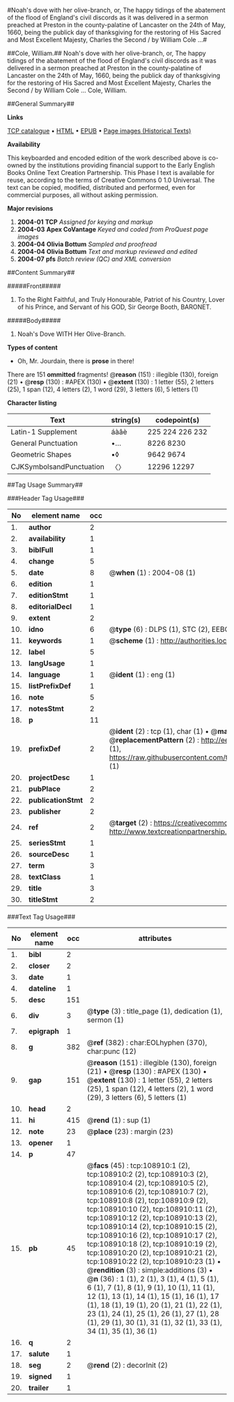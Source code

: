 #Noah's dove with her olive-branch, or, The happy tidings of the abatement of the flood of England's civil discords as it was delivered in a sermon preached at Preston in the county-palatine of Lancaster on the 24th of May, 1660, being the publick day of thanksgiving for the restoring of His Sacred and Most Excellent Majesty, Charles the Second / by William Cole ...#

##Cole, William.##
Noah's dove with her olive-branch, or, The happy tidings of the abatement of the flood of England's civil discords as it was delivered in a sermon preached at Preston in the county-palatine of Lancaster on the 24th of May, 1660, being the publick day of thanksgiving for the restoring of His Sacred and Most Excellent Majesty, Charles the Second / by William Cole ...
Cole, William.

##General Summary##

**Links**

[TCP catalogue](http://www.ota.ox.ac.uk/tcp/)  • 
[HTML](http://tei.it.ox.ac.uk/tcp/Texts-HTML/free/A33/A33727.html)  • 
[EPUB](http://tei.it.ox.ac.uk/tcp/Texts-EPUB/free/A33/A33727.epub) • 
[Page images (Historical Texts)](https://data.historicaltexts.jisc.ac.uk/view?pubId=eebo-19506517e&pageId=eebo-19506517e-108910-1)

**Availability**

This keyboarded and encoded edition of the
	       work described above is co-owned by the institutions
	       providing financial support to the Early English Books
	       Online Text Creation Partnership. This Phase I text is
	       available for reuse, according to the terms of Creative
	       Commons 0 1.0 Universal. The text can be copied,
	       modified, distributed and performed, even for
	       commercial purposes, all without asking permission.

**Major revisions**

1. __2004-01__ __TCP__ *Assigned for keying and markup*
1. __2004-03__ __Apex CoVantage__ *Keyed and coded from ProQuest page images*
1. __2004-04__ __Olivia Bottum__ *Sampled and proofread*
1. __2004-04__ __Olivia Bottum__ *Text and markup reviewed and edited*
1. __2004-07__ __pfs__ *Batch review (QC) and XML conversion*

##Content Summary##

#####Front#####

1. To the Right Faithful, and Truly Honourable, Patriot of his Country, Lover of his Prince, and Servant of his GOD, Sir George Booth, BARONET.

#####Body#####

1. Noah's Dove WITH Her Olive-Branch.

**Types of content**

  * Oh, Mr. Jourdain, there is **prose** in there!

There are 151 **ommitted** fragments! 
 @__reason__ (151) : illegible (130), foreign (21)  •  @__resp__ (130) : #APEX (130)  •  @__extent__ (130) : 1 letter (55), 2 letters (25), 1 span (12), 4 letters (2), 1 word (29), 3 letters (6), 5 letters (1)

**Character listing**


|Text|string(s)|codepoint(s)|
|---|---|---|
|Latin-1 Supplement|áàâè|225 224 226 232|
|General Punctuation|•…|8226 8230|
|Geometric Shapes|▪◊|9642 9674|
|CJKSymbolsandPunctuation|〈〉|12296 12297|

##Tag Usage Summary##

###Header Tag Usage###

|No|element name|occ|attributes|
|---|---|---|---|
|1.|__author__|2||
|2.|__availability__|1||
|3.|__biblFull__|1||
|4.|__change__|5||
|5.|__date__|8| @__when__ (1) : 2004-08 (1)|
|6.|__edition__|1||
|7.|__editionStmt__|1||
|8.|__editorialDecl__|1||
|9.|__extent__|2||
|10.|__idno__|6| @__type__ (6) : DLPS (1), STC (2), EEBO-CITATION (1), OCLC (1), VID (1)|
|11.|__keywords__|1| @__scheme__ (1) : http://authorities.loc.gov/ (1)|
|12.|__label__|5||
|13.|__langUsage__|1||
|14.|__language__|1| @__ident__ (1) : eng (1)|
|15.|__listPrefixDef__|1||
|16.|__note__|5||
|17.|__notesStmt__|2||
|18.|__p__|11||
|19.|__prefixDef__|2| @__ident__ (2) : tcp (1), char (1)  •  @__matchPattern__ (2) : ([0-9\-]+):([0-9IVX]+) (1), (.+) (1)  •  @__replacementPattern__ (2) : http://eebo.chadwyck.com/downloadtiff?vid=$1&page=$2 (1), https://raw.githubusercontent.com/textcreationpartnership/Texts/master/tcpchars.xml#$1 (1)|
|20.|__projectDesc__|1||
|21.|__pubPlace__|2||
|22.|__publicationStmt__|2||
|23.|__publisher__|2||
|24.|__ref__|2| @__target__ (2) : https://creativecommons.org/publicdomain/zero/1.0/ (1), http://www.textcreationpartnership.org/docs/. (1)|
|25.|__seriesStmt__|1||
|26.|__sourceDesc__|1||
|27.|__term__|3||
|28.|__textClass__|1||
|29.|__title__|3||
|30.|__titleStmt__|2||


###Text Tag Usage###

|No|element name|occ|attributes|
|---|---|---|---|
|1.|__bibl__|2||
|2.|__closer__|2||
|3.|__date__|1||
|4.|__dateline__|1||
|5.|__desc__|151||
|6.|__div__|3| @__type__ (3) : title_page (1), dedication (1), sermon (1)|
|7.|__epigraph__|1||
|8.|__g__|382| @__ref__ (382) : char:EOLhyphen (370), char:punc (12)|
|9.|__gap__|151| @__reason__ (151) : illegible (130), foreign (21)  •  @__resp__ (130) : #APEX (130)  •  @__extent__ (130) : 1 letter (55), 2 letters (25), 1 span (12), 4 letters (2), 1 word (29), 3 letters (6), 5 letters (1)|
|10.|__head__|2||
|11.|__hi__|415| @__rend__ (1) : sup (1)|
|12.|__note__|23| @__place__ (23) : margin (23)|
|13.|__opener__|1||
|14.|__p__|47||
|15.|__pb__|45| @__facs__ (45) : tcp:108910:1 (2), tcp:108910:2 (2), tcp:108910:3 (2), tcp:108910:4 (2), tcp:108910:5 (2), tcp:108910:6 (2), tcp:108910:7 (2), tcp:108910:8 (2), tcp:108910:9 (2), tcp:108910:10 (2), tcp:108910:11 (2), tcp:108910:12 (2), tcp:108910:13 (2), tcp:108910:14 (2), tcp:108910:15 (2), tcp:108910:16 (2), tcp:108910:17 (2), tcp:108910:18 (2), tcp:108910:19 (2), tcp:108910:20 (2), tcp:108910:21 (2), tcp:108910:22 (2), tcp:108910:23 (1)  •  @__rendition__ (3) : simple:additions (3)  •  @__n__ (36) : 1 (1), 2 (1), 3 (1), 4 (1), 5 (1), 6 (1), 7 (1), 8 (1), 9 (1), 10 (1), 11 (1), 12 (1), 13 (1), 14 (1), 15 (1), 16 (1), 17 (1), 18 (1), 19 (1), 20 (1), 21 (1), 22 (1), 23 (1), 24 (1), 25 (1), 26 (1), 27 (1), 28 (1), 29 (1), 30 (1), 31 (1), 32 (1), 33 (1), 34 (1), 35 (1), 36 (1)|
|16.|__q__|2||
|17.|__salute__|1||
|18.|__seg__|2| @__rend__ (2) : decorInit (2)|
|19.|__signed__|1||
|20.|__trailer__|1||
